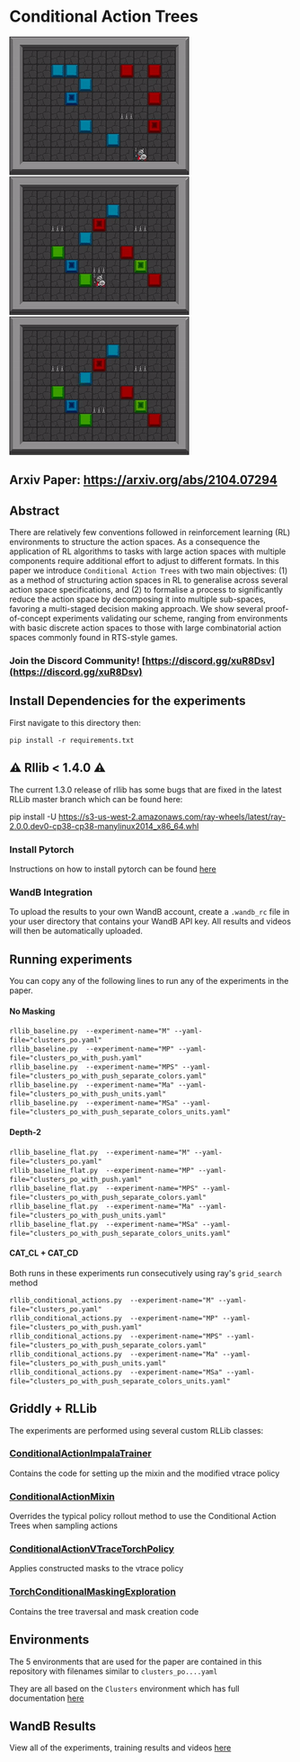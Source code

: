 # Conditional Action Trees

![M_level_2](images/M_2.gif)
![M_level_2](images/Flat_4.gif)
![M_level_2](images/Ma_4.gif)

## Arxiv Paper: https://arxiv.org/abs/2104.07294

## Abstract

There are relatively few conventions followed in reinforcement learning (RL) environments to structure the action spaces. As a consequence the application of RL algorithms to tasks with large action spaces with multiple components require additional effort to adjust to different formats. In this paper we introduce `Conditional Action Trees` with two main objectives: (1) as a method of structuring action spaces in RL to generalise across several action space specifications, and (2) to formalise a process to significantly reduce the action space by decomposing it into multiple sub-spaces, favoring a multi-staged decision making approach. We show several proof-of-concept experiments validating our scheme, ranging from environments with basic discrete action spaces to those with large combinatorial action spaces commonly found in RTS-style games.

### Join the Discord Community! [https://discord.gg/xuR8Dsv](https://discord.gg/xuR8Dsv)

## Install Dependencies for the experiments

First navigate to this directory then:

```
pip install -r requirements.txt
```

## :warning: Rllib < 1.4.0 :warning: 

The current 1.3.0 release of rllib has some bugs that are fixed in the latest RLLib master branch which can be found here:

pip install -U https://s3-us-west-2.amazonaws.com/ray-wheels/latest/ray-2.0.0.dev0-cp38-cp38-manylinux2014_x86_64.whl

### Install Pytorch

Instructions on how to install pytorch can be found [here](https://pytorch.org/get-started/locally/)


### WandB Integration

To upload the results to your own WandB account, create a `.wandb_rc` file in your user directory that contains your WandB API key.
All results and videos will then be automatically uploaded.

## Running experiments

You can copy any of the following lines to run any of the experiments in the paper.

#### No Masking

```
rllib_baseline.py  --experiment-name="M" --yaml-file="clusters_po.yaml"
rllib_baseline.py  --experiment-name="MP" --yaml-file="clusters_po_with_push.yaml"
rllib_baseline.py  --experiment-name="MPS" --yaml-file="clusters_po_with_push_separate_colors.yaml"
rllib_baseline.py  --experiment-name="Ma" --yaml-file="clusters_po_with_push_units.yaml"
rllib_baseline.py  --experiment-name="MSa" --yaml-file="clusters_po_with_push_separate_colors_units.yaml"
```

#### Depth-2

```
rllib_baseline_flat.py  --experiment-name="M" --yaml-file="clusters_po.yaml"
rllib_baseline_flat.py  --experiment-name="MP" --yaml-file="clusters_po_with_push.yaml"
rllib_baseline_flat.py  --experiment-name="MPS" --yaml-file="clusters_po_with_push_separate_colors.yaml"
rllib_baseline_flat.py  --experiment-name="Ma" --yaml-file="clusters_po_with_push_units.yaml"
rllib_baseline_flat.py  --experiment-name="MSa" --yaml-file="clusters_po_with_push_separate_colors_units.yaml" 
```

#### CAT_CL + CAT_CD

Both runs in these experiments run consecutively using ray's `grid_search` method

```
rllib_conditional_actions.py  --experiment-name="M" --yaml-file="clusters_po.yaml"
rllib_conditional_actions.py  --experiment-name="MP" --yaml-file="clusters_po_with_push.yaml"
rllib_conditional_actions.py  --experiment-name="MPS" --yaml-file="clusters_po_with_push_separate_colors.yaml"
rllib_conditional_actions.py  --experiment-name="Ma" --yaml-file="clusters_po_with_push_units.yaml"
rllib_conditional_actions.py  --experiment-name="MSa" --yaml-file="clusters_po_with_push_separate_colors_units.yaml"
```


## Griddly + RLLib 

The experiments are performed using several custom RLLib classes:

### [ConditionalActionImpalaTrainer](https://github.com/Bam4d/Griddly/blob/develop/python/griddly/util/rllib/torch/conditional_actions/conditional_action_policy_trainer.py#L119)

Contains the code for setting up the mixin and the modified vtrace policy

### [ConditionalActionMixin](https://github.com/Bam4d/Griddly/blob/develop/python/griddly/util/rllib/torch/conditional_actions/conditional_action_mixin.py)

Overrides the typical policy rollout method to use the Conditional Action Trees when sampling actions

### [ConditionalActionVTraceTorchPolicy](https://github.com/Bam4d/Griddly/blob/develop/python/griddly/util/rllib/torch/conditional_actions/conditional_action_policy_trainer.py#L104)

Applies constructed masks to the vtrace policy

### [TorchConditionalMaskingExploration](https://github.com/Bam4d/Griddly/blob/develop/python/griddly/util/rllib/torch/conditional_actions/conditional_action_exploration.py)

Contains the tree traversal and mask creation code

## Environments

The 5 environments that are used for the paper are contained in this repository with filenames similar to `clusters_po....yaml`

They are all based on the `Clusters` environment which has full documentation [here](https://griddly.readthedocs.io/en/latest/games/Clusters/index.html)

## WandB Results

View all of the experiments, training results and videos [here](https://wandb.ai/chrisbam4d/conditional_action_trees)

